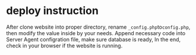 # deploy instruction
After clone website into proper directory, rename `_config.php`to`config.php`, then modify the value inside by your needs. Append necessary code into Server Agent configration file, make sure database is ready, In the end, check in your browser if the website is running.